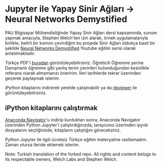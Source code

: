 # Jupyter ile Yapay Sinir Ağları -> Neural Networks Demystified

PAU Bilgisayar Mühendisliğinde Yapay Sinir Ağları dersi kapsamında, sunum yapmak amacıyla, Stephen Welch'ten izin alarak, örnek uygulamalarıyla birlikte, belirli bir kısmını çevirdiğim bu projede Sinir Ağları oldukça basit bir şekilde [Neural Networks Demystified](https://www.youtube.com/watch?v=bxe2T-V8XRs&list=PLiaHhY2iBX9hdHaRr6b7XevZtgZRa1PoU) Youtube eğitim serisi olarak anlatılmaktadır.

Türkçe PDF'i [buradan](https://github.com/barankurtulusozan/Jupyter-ile-Yapay-Sinir-Aglari/blob/master/Jupyter%20ile%20Sinir%20A%C4%9Flar%C4%B1%20-%20Stephen%20Welch.pdf) görüntüleyebilirsiniz. Öğreticili Öğrenme yerine Danışmanlı öğrenme gibi yanlış terim çevirileri bulunduğundan kesinlikle referans olarak almamanızı öneririm. İleri tarihlerde tekrar üzerinden geçerek paylaşmak isterim.

iPython kitaplarını indirerek yerelde çalıştırabilir ya da  [nbviewer](http://nbviewer.ipython.org/) ile görüntüleyebilirsiniz.

## iPython kitaplarını çalıştırmak
[Anaconda Navigator](https://www.continuum.io/DOWNLOADS)'u indirip kurduktan sonra, Anaconda Navigator üzerinden Python Jupyter'i çalıştırdığınızda, tarayıcınız üzerinden ipynb dosyalarını seçtiğinizde, kitapların çalıştığını göreceksiniz. 

Python Jupyter ile ilgili ücretsiz Türkçe eğitim materyaline rastlamadım. Zaman olursa ileride eklemek isterim. 

Note: Turkish translation of the forked repo. All rights and content belogs to its respectable owners, Welch Labs and Stephen Welch.
